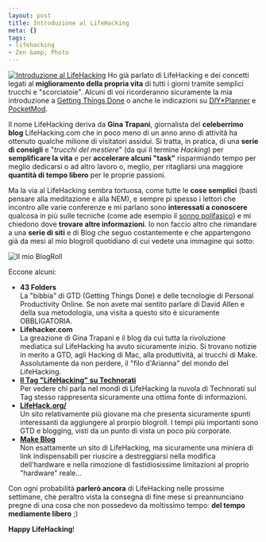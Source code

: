 ```yaml
--- 
layout: post
title: Introduzione al LifeHacking
meta: {}
tags: 
- lifehacking
- Zen &amp; Photo
---
```

[![Introduzione al LifeHacking](/download/20061129_LifeHacker.jpg)](http://www.amazon.co.uk/gp/search?ie=UTF8&keywords=http%3A%2F%2Fwww.amazon.co.uk%2FLifehacker-Life-changing-Geek-Tips-Simplify%2Fdp%2F0470050659%2Fsr%3D11-1%2Fqid%3D1164791301%2Fref%3Dsr%5F11%5F1%2F026-5660396-0140469&tag=obscuraluxdar-21&index=blended&linkCode=ur2&camp=1634&creative=6738)
Ho già parlato di LifeHacking e dei concetti legati al **miglioramento della propria vita** di tutti i giorni tramite semplici trucchi e "scorciatoie". Alcuni di voi ricorderanno sicuramente la mia introduzione a [Getting Things Done](http://www.lastknight.com/2005/09/07/introduzione-a-gtd-getting-things-done/) o anche le indicazioni su [D*I*Y*Planner](http://www.lastknight.com/2005/09/09/diy-planner-il-palmare-di-carta/) e [PocketMod](http://www.lastknight.com/2005/09/07/153/).  
  
Il nome LifeHacking deriva da **Gina Trapani**, giornalista del **celeberrimo blog** LifeHacking.com che in poco meno di un anno anno di attività ha ottenuto qualche milione di visitatori assidui.   Si tratta, in pratica, di una **serie di consigli** e "*trucchi del mestiere*" (da qui il termine *Hacking*) per **semplificare la vita** e per **accelerare alcuni "task"** risparmiando tempo per meglio dedicarsi o ad altro lavoro o, meglio, per ritagliarsi una maggiore **quantità di tempo libero** per le proprie passioni.
  
Ma la via al LifeHacking sembra tortuosa, come tutte le **cose semplici** (basti pensare alla meditazione e alla NEM), e sempre pi spesso i lettori che incontro alle varie conferenze e mi parlano sono **interessati a conoscere** qualcosa in più sulle tecniche (come ade esempio il [sonno polifasico](http://www.lastknight.com/2006/05/20/il-sonno-polifasico-una-introduzione/)) e mi chiedono dove **trovare altre informazioni**. Io non faccio altro che rimandare a una **serie di siti** e di Blog che seguo costantemente e che appartengono già da mesi al mio blogroll quotidiano di cui vedete una immagine qui sotto:  
  
![Il mio BlogRoll](/download/20061129_NewsFire.jpg)
  
  
Eccone alcuni:  
  
* **43 Folders**  
  La "bibbia" di GTD (Getting Things Done) e delle tecnologie di Personal Productivity Online. Se non avete mai sentito parlare di David Allen e della sua metodologia, una visita a questo sito è sicuramente OBBLIGATORIA. 
* **Lifehacker.com**  
  La greazione di Gina Trapani e il blog da cui tutta la rivoluzione mediatica sul LifeHacking ha avuto sicuramente inizio. Si trovano notizie in merito a GTD, agli Hacking di Mac, alla produttività, ai trucchi di Make. Assolutamente da non perdere, il "filo d'Arianna" del mondo del LifeHacking.
* **[Il Tag "LifeHacking" su Technorati](http://www.technorati.com/tag/lifehacking)**  
  Per vedere chi parla nel mondi di LifeHacking la nuvola di Technorati sul Tag stesso rappresenta sicuramente una ottima fonte di informazioni. 
* **[LifeHack.org/](http://www.lifehack.org/)**  
  Un sito relativamente più giovane ma che presenta sicuramente spunti interessanti da aggiungere al prorpio blogroll. I tempi più importanti sono GTD e blogging, visti da un punto di vista un poco più corporate.
* **[Make Blog](http://www.makezine.com/blog)**  
  Non esattamente un sito di LifeHacking, ma sicuramente una miniera di link indispensabili per riuscire a destreggiarsi nella modifica dell'hardware e nella rimozione di fastidiosissime limitazioni al proprio "hardware" reale...
  
Con ogni probabilità **parlerò ancora** di LifeHacking nelle prossime settimane, che peraltro vista la consegna di fine mese si preannunciano pregne di una cosa che non possedevo da moltissimo tempo: **del tempo mediamente libero** ;)

**Happy LifeHacking**!  
 
